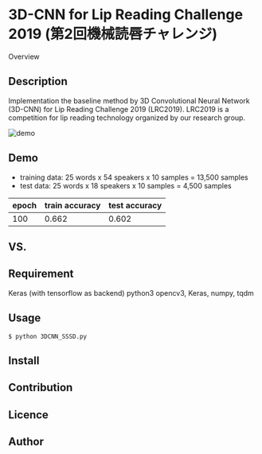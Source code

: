 3D-CNN for Lip Reading Challenge 2019 (第2回機械読唇チャレンジ)
====

Overview

## Description

Implementation the baseline method by 3D Convolutional Neural Network (3D-CNN) for Lip Reading Challenge 2019 (LRC2019).
LRC2019 is a competition for lip reading technology organized by our research group.

![demo](s10_11_007.gif)

## Demo

- training data: 25 words x 54 speakers x 10 samples = 13,500 samples
- test data: 25 words x 18 speakers x 10 samples = 4,500 samples

|epoch|train accuracy|test accuracy|
----|----|----
|100|0.662|0.602|

## VS. 

## Requirement

Keras (with tensorflow as backend)
python3
opencv3, Keras, numpy, tqdm

## Usage
~~~
$ python 3DCNN_SSSD.py
~~~

## Install

## Contribution

## Licence


## Author

